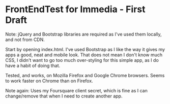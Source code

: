 # FrontEndTest for Immedia - First Draft

Note: jQuery and Bootstrap libraries are required as I've used them locally, and not from CDN.

Start by opening index.html.  I've used Bootstrap as I like the way it gives my apps a good, neat and mobile look.  That does not mean I don't know much CSS, I didn't want to go too much over-styling for this simple app, as I do have a habit of doing that.

Tested, and works, on Mozilla Firefox and Google Chrome browsers.  Seems to work faster on Chrome than on Firefox.

Note again: Uses my Foursquare client secret, which is fine as I can change/remove that when I need to create another app.
